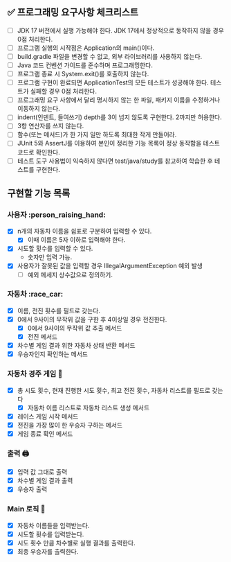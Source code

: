 ## :white_check_mark: 프로그래밍 요구사항 체크리스트
- [ ] JDK 17 버전에서 실행 가능해야 한다. JDK 17에서 정상적으로 동작하지 않을 경우 0점 처리한다.
- [ ] 프로그램 실행의 시작점은 Application의 main()이다.
- [ ] build.gradle 파일을 변경할 수 없고, 외부 라이브러리를 사용하지 않는다.
- [ ] Java 코드 컨벤션 가이드를 준수하며 프로그래밍한다.
- [ ] 프로그램 종료 시 System.exit()를 호출하지 않는다.
- [ ] 프로그램 구현이 완료되면 ApplicationTest의 모든 테스트가 성공해야 한다. 테스트가 실패할 경우 0점 처리한다.
- [ ] 프로그래밍 요구 사항에서 달리 명시하지 않는 한 파일, 패키지 이름을 수정하거나 이동하지 않는다.
- [ ] indent(인덴트, 들여쓰기) depth를 3이 넘지 않도록 구현한다. 2까지만 허용한다.
- [ ] 3항 연산자를 쓰지 않는다.
- [ ] 함수(또는 메서드)가 한 가지 일만 하도록 최대한 작게 만들어라.
- [ ] JUnit 5와 AssertJ를 이용하여 본인이 정리한 기능 목록이 정상 동작함을 테스트 코드로 확인한다.
- [ ] 테스트 도구 사용법이 익숙하지 않다면 test/java/study를 참고하여 학습한 후 테스트를 구현한다.

## 구현할 기능 목록

### 사용자 :person_raising_hand:
- [x] n개의 자동차 이름을 쉼표로 구분하여 입력할 수 있다.
  - [x] 이때 이름은 5자 이하로 입력해야 한다.
- [x] 시도할 횟수를 입력할 수 있다.
  - 숫자만 입력 가능.
- [x] 사용자가 잘못된 값을 입력할 경우 IllegalArgumentException 예외 발생
  - [ ] 예외 메세지 상수값으로 정의하기.

### 자동차 :race_car:
- [x] 이름, 전진 횟수를 필드로 갖는다.
- [x] 0에서 9사이의 무작위 값을 구한 후 4이상일 경우 전진한다.
  - [x] 0에서 9사이의 무작위 값 추출 메서드
  - [x] 전진 메서드
- [x] 차수별 게임 결과 위한 자동차 상태 반환 메서드
- [x] 우승자인지 확인하는 메서드

### 자동차 경주 게임 :game_die:
- [x] 총 시도 횟수, 현재 진행한 시도 횟수, 최고 전진 횟수, 자동차 리스트를 필드로 갖는다
  - [x] 자동차 이름 리스트로 자동차 리스트 생성 메서드
- [x] 레이스 게임 시작 메서드
- [x] 전진을 가장 많이 한 우승자 구하는 메서드
- [x] 게임 종료 확인 메서드

### 출력 :printer:
- [x] 입력 값 그대로 출력
- [x] 차수별 게임 결과 출력
- [x] 우승자 출력

### Main 로직 :sunflower:
- [x] 자동차 이름들을 입력받는다.
- [x] 시도할 횟수를 입력받는다.
- [x] 시도 횟수 만큼 차수별로 실행 결과를 출력한다.
- [x] 최종 우승자를 출력한다.
